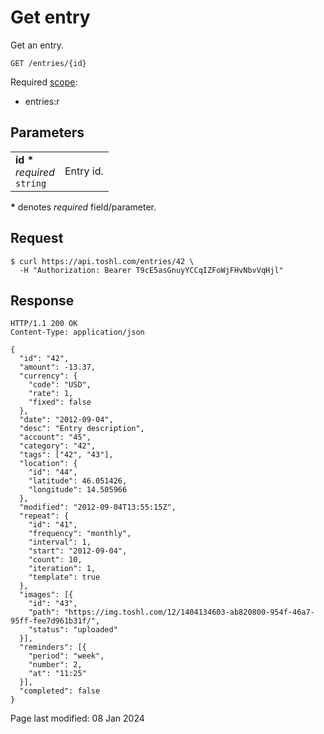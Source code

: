 # Get entry

Get an entry.

```
GET /entries/{id}
```

Required [scope](https://developer.toshl.com/docs/auth#scope):

- entries:r

## Parameters

|                                     |           |
| ----------------------------------- | --------- |
| **id \***<br>_required_<br>`string` | Entry id. |

**\*** denotes _required_ field/parameter.

## Request

```
$ curl https://api.toshl.com/entries/42 \
  -H "Authorization: Bearer T9cE5asGnuyYCCqIZFoWjFHvNbvVqHjl"
```

## Response

```http
HTTP/1.1 200 OK
Content-Type: application/json

{
  "id": "42",
  "amount": -13.37,
  "currency": {
    "code": "USD",
    "rate": 1,
    "fixed": false
  },
  "date": "2012-09-04",
  "desc": "Entry description",
  "account": "45",
  "category": "42",
  "tags": ["42", "43"],
  "location": {
    "id": "44",
    "latitude": 46.051426,
    "longitude": 14.505966
  },
  "modified": "2012-09-04T13:55:15Z",
  "repeat": {
    "id": "41",
    "frequency": "monthly",
    "interval": 1,
    "start": "2012-09-04",
    "count": 10,
    "iteration": 1,
    "template": true
  },
  "images": [{
    "id": "43",
    "path": "https://img.toshl.com/12/1404134603-ab820800-954f-46a7-95ff-fee7d961b31f/",
    "status": "uploaded"
  }],
  "reminders": [{
    "period": "week",
    "number": 2,
    "at": "11:25"
  }],
  "completed": false
}
```

Page last modified: 08 Jan 2024
